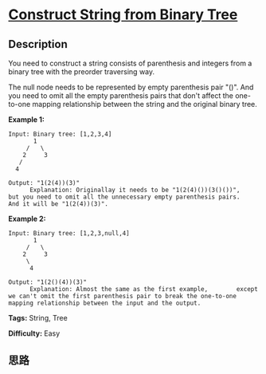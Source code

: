 # [Construct String from Binary Tree][title]

## Description

You need to construct a string consists of parenthesis and integers from a
binary tree with the preorder traversing way.

The null node needs to be represented by empty parenthesis pair "()". And you
need to omit all the empty parenthesis pairs that don't affect the one-to-one
mapping relationship between the string and the original binary tree.

**Example 1:**  
            Input: Binary tree: [1,2,3,4]           1         /   \        2     3       /          4             Output: "1(2(4))(3)"          Explanation: Originallay it needs to be "1(2(4)())(3()())",        but you need to omit all the unnecessary empty parenthesis pairs.       And it will be "1(2(4))(3)".    

**Example 2:**  
            Input: Binary tree: [1,2,3,null,4]           1         /   \        2     3         \            4         Output: "1(2()(4))(3)"          Explanation: Almost the same as the first example,        except we can't omit the first parenthesis pair to break the one-to-one mapping relationship between the input and the output.    


**Tags:** String, Tree

**Difficulty:** Easy

## 思路

[title]: https://leetcode.com/problems/construct-string-from-binary-tree
